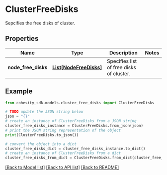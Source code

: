 # ClusterFreeDisks

Sepcifies the free disks of cluster.

## Properties

Name | Type | Description | Notes
------------ | ------------- | ------------- | -------------
**node_free_disks** | [**List[NodeFreeDisks]**](NodeFreeDisks.md) | Specifies list of free disks of cluster. | 

## Example

```python
from cohesity_sdk.models.cluster_free_disks import ClusterFreeDisks

# TODO update the JSON string below
json = "{}"
# create an instance of ClusterFreeDisks from a JSON string
cluster_free_disks_instance = ClusterFreeDisks.from_json(json)
# print the JSON string representation of the object
print(ClusterFreeDisks.to_json())

# convert the object into a dict
cluster_free_disks_dict = cluster_free_disks_instance.to_dict()
# create an instance of ClusterFreeDisks from a dict
cluster_free_disks_from_dict = ClusterFreeDisks.from_dict(cluster_free_disks_dict)
```
[[Back to Model list]](../README.md#documentation-for-models) [[Back to API list]](../README.md#documentation-for-api-endpoints) [[Back to README]](../README.md)


